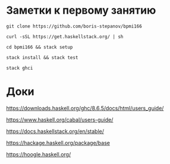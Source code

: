 # Заметки к первому занятию

 `git clone https://github.com/boris-stepanov/bpmi166`

 `curl -sSL https://get.haskellstack.org/ | sh`

 `cd bpmi166 && stack setup`

 `stack install && stack test`

 `stack ghci`

# Доки

 https://downloads.haskell.org/ghc/8.6.5/docs/html/users_guide/

 https://www.haskell.org/cabal/users-guide/

 https://docs.haskellstack.org/en/stable/

 https://hackage.haskell.org/package/base

 https://hoogle.haskell.org/
